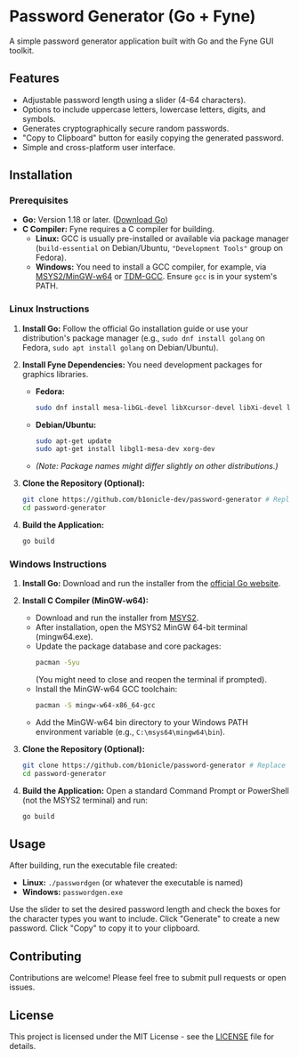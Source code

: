 # Password Generator (Go + Fyne)

A simple password generator application built with Go and the Fyne GUI toolkit.

## Features

*   Adjustable password length using a slider (4-64 characters).
*   Options to include uppercase letters, lowercase letters, digits, and symbols.
*   Generates cryptographically secure random passwords.
*   "Copy to Clipboard" button for easily copying the generated password.
*   Simple and cross-platform user interface.

## Installation

### Prerequisites

*   **Go:** Version 1.18 or later. ([Download Go](https://go.dev/dl/))
*   **C Compiler:** Fyne requires a C compiler for building.
    *   **Linux:** GCC is usually pre-installed or available via package manager (`build-essential` on Debian/Ubuntu, `"Development Tools"` group on Fedora).
    *   **Windows:** You need to install a GCC compiler, for example, via [MSYS2/MinGW-w64](https://www.msys2.org/) or [TDM-GCC](https://jmeubank.github.io/tdm-gcc/). Ensure `gcc` is in your system's PATH.

### Linux Instructions

1.  **Install Go:** Follow the official Go installation guide or use your distribution's package manager (e.g., `sudo dnf install golang` on Fedora, `sudo apt install golang` on Debian/Ubuntu).

2.  **Install Fyne Dependencies:** You need development packages for graphics libraries.
    *   **Fedora:**
        ```bash
        sudo dnf install mesa-libGL-devel libXcursor-devel libXi-devel libXrandr-devel libXinerama-devel libXxf86vm-devel
        ```
    *   **Debian/Ubuntu:**
        ```bash
        sudo apt-get update
        sudo apt-get install libgl1-mesa-dev xorg-dev
        ```
    *   *(Note: Package names might differ slightly on other distributions.)*

3.  **Clone the Repository (Optional):**
    ```bash
    git clone https://github.com/b1onicle-dev/password-generator # Replace with your actual repo URL
    cd password-generator
    ```

4.  **Build the Application:**
    ```bash
    go build
    ```

### Windows Instructions

1.  **Install Go:** Download and run the installer from the [official Go website](https://go.dev/dl/).

2.  **Install C Compiler (MinGW-w64):**
    *   Download and run the installer from [MSYS2](https://www.msys2.org/).
    *   After installation, open the MSYS2 MinGW 64-bit terminal (mingw64.exe).
    *   Update the package database and core packages:
        ```bash
        pacman -Syu
        ```
        (You might need to close and reopen the terminal if prompted).
    *   Install the MinGW-w64 GCC toolchain:
        ```bash
        pacman -S mingw-w64-x86_64-gcc
        ```
    *   Add the MinGW-w64 bin directory to your Windows PATH environment variable (e.g., `C:\msys64\mingw64\bin`).

3.  **Clone the Repository (Optional):**
    ```bash
    git clone https://github.com/b1onicle/password-generator # Replace with your actual repo URL
    cd password-generator
    ```

4.  **Build the Application:** Open a standard Command Prompt or PowerShell (not the MSYS2 terminal) and run:
    ```bash
    go build
    ```

## Usage

After building, run the executable file created:

*   **Linux:** `./passwordgen` (or whatever the executable is named)
*   **Windows:** `passwordgen.exe`

Use the slider to set the desired password length and check the boxes for the character types you want to include. Click "Generate" to create a new password. Click "Copy" to copy it to your clipboard.

## Contributing

Contributions are welcome! Please feel free to submit pull requests or open issues.

## License

This project is licensed under the MIT License - see the [LICENSE](LICENSE) file for details. 
